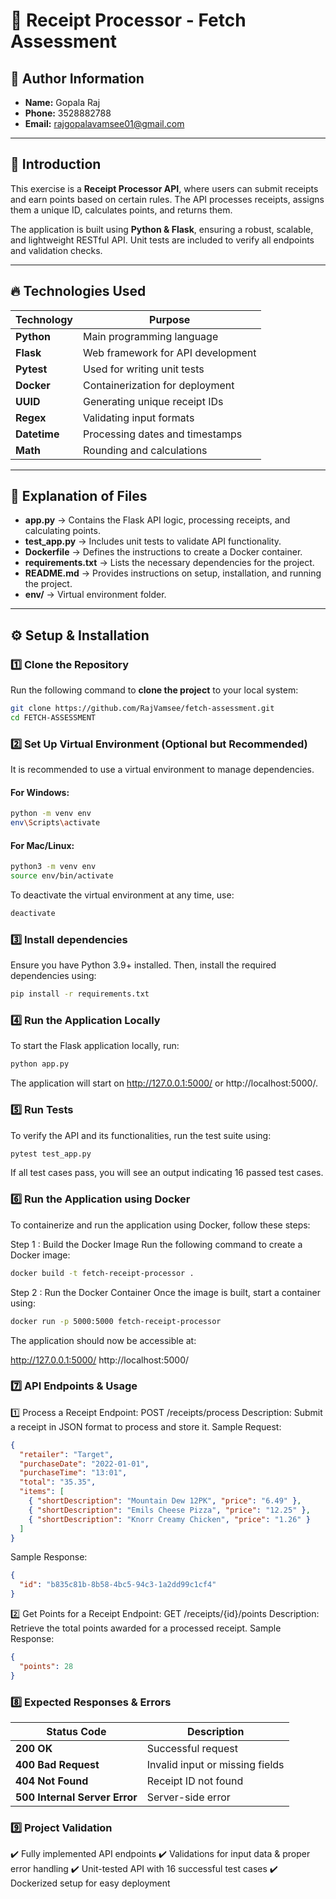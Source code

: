 # 🧾 Receipt Processor - Fetch Assessment

## 📌 Author Information
- **Name:** Gopala Raj
- **Phone:** 3528882788
- **Email:** rajgopalavamsee01@gmail.com

---

## 📝 Introduction

This exercise is a **Receipt Processor API**, where users can submit receipts and earn points based on certain rules. The API processes receipts, assigns them a unique ID, calculates points, and returns them.

The application is built using **Python & Flask**, ensuring a robust, scalable, and lightweight RESTful API. Unit tests are included to verify all endpoints and validation checks.

---

## 🔥 Technologies Used

| Technology   | Purpose |
|-------------|---------|
| **Python** | Main programming language |
| **Flask** | Web framework for API development |
| **Pytest** | Used for writing unit tests |
| **Docker** | Containerization for deployment |
| **UUID** | Generating unique receipt IDs |
| **Regex** | Validating input formats |
| **Datetime** | Processing dates and timestamps |
| **Math** | Rounding and calculations |

---

## 📌 Explanation of Files

- **app.py** → Contains the Flask API logic, processing receipts, and calculating points.
- **test_app.py** → Includes unit tests to validate API functionality.
- **Dockerfile** → Defines the instructions to create a Docker container.
- **requirements.txt** → Lists the necessary dependencies for the project.
- **README.md** → Provides instructions on setup, installation, and running the project.
- **env/** → Virtual environment folder.

---

## ⚙️ Setup & Installation

### 1️⃣ **Clone the Repository**
Run the following command to **clone the project** to your local system:
```sh
git clone https://github.com/RajVamsee/fetch-assessment.git
cd FETCH-ASSESSMENT
```

### 2️⃣ **Set Up Virtual Environment (Optional but Recommended)**

It is recommended to use a virtual environment to manage dependencies.

#### **For Windows:**
```sh
python -m venv env
env\Scripts\activate
```
#### **For Mac/Linux:**
```sh
python3 -m venv env
source env/bin/activate
```
To deactivate the virtual environment at any time, use:
```sh
deactivate
```
### 3️⃣ **Install dependencies**

Ensure you have Python 3.9+ installed. Then, install the required dependencies using:
```sh
pip install -r requirements.txt
```
### 4️⃣ **Run the Application Locally**
To start the Flask application locally, run:
```sh
python app.py
```
The application will start on http://127.0.0.1:5000/ or http://localhost:5000/.

### 5️⃣ **Run Tests**
  
To verify the API and its functionalities, run the test suite using:
```sh
pytest test_app.py
```
If all test cases pass, you will see an output indicating 16 passed test cases.

### 6️⃣ **Run the Application using Docker**
To containerize and run the application using Docker, follow these steps:

Step 1 : Build the Docker Image
Run the following command to create a Docker image:
```sh
docker build -t fetch-receipt-processor .
```
Step 2 : Run the Docker Container
Once the image is built, start a container using:
```sh
docker run -p 5000:5000 fetch-receipt-processor
```
The application should now be accessible at:

http://127.0.0.1:5000/
http://localhost:5000/

### 7️⃣ **API Endpoints & Usage**
1️⃣ Process a Receipt
Endpoint: POST /receipts/process
Description: Submit a receipt in JSON format to process and store it.
Sample Request:
```json
{
  "retailer": "Target",
  "purchaseDate": "2022-01-01",
  "purchaseTime": "13:01",
  "total": "35.35",
  "items": [
    { "shortDescription": "Mountain Dew 12PK", "price": "6.49" },
    { "shortDescription": "Emils Cheese Pizza", "price": "12.25" },
    { "shortDescription": "Knorr Creamy Chicken", "price": "1.26" }
  ]
}
```
Sample Response:
```json
{
  "id": "b835c81b-8b58-4bc5-94c3-1a2dd99c1cf4"
}
```
2️⃣ Get Points for a Receipt
Endpoint: GET /receipts/{id}/points
Description: Retrieve the total points awarded for a processed receipt.
Sample Response:
```json
{
  "points": 28
}
```
### 8️⃣ **Expected Responses & Errors** 

| Status Code | Description                        |
|------------|------------------------------------|
| **200 OK** | Successful request                |
| **400 Bad Request** | Invalid input or missing fields |
| **404 Not Found** | Receipt ID not found        |
| **500 Internal Server Error** | Server-side error |

### 9️⃣ **Project Validation**
✔️ Fully implemented API endpoints
✔️ Validations for input data & proper error handling
✔️ Unit-tested API with 16 successful test cases
✔️ Dockerized setup for easy deployment









  






